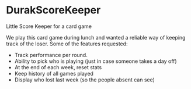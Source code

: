 # DurakScoreKeeper
Little Score Keeper for a card game

We play this card game during lunch and wanted a reliable way of keeping track of the loser.
Some of the features requested:
* Track performance per round.
* Ability to pick who is playing (just in case someone takes a day off)
* At the end of each week, reset stats
* Keep history of all games played
* Display who lost last week (so the people absent can see)
